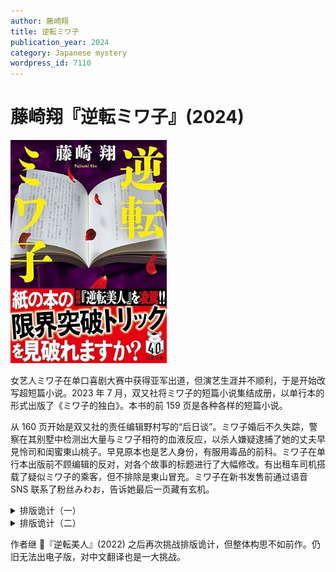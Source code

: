 ```yaml
---
author: 藤崎翔
title: 逆転ミワ子
publication_year: 2024
category: Japanese mystery
wordpress_id: 7110
---
```


# 藤崎翔『逆転ミワ子』(2024)

<img src=images/2024b_cover.jpg width=250/>

女艺人ミワ子在单口喜剧大赛中获得亚军出道，但演艺生涯并不顺利，于是开始改写超短篇小说。2023 年 7 月，双又社将ミワ子的短篇小说集结成册，以单行本的形式出版了《ミワ子的独白》。本书的前 159 页是各种各样的短篇小说。

从 160 页开始是双又社的责任编辑野村写的“后日谈”。ミワ子婚后不久失踪，警察在其别墅中检测出大量与ミワ子相符的血液反应，以杀人嫌疑逮捕了她的丈夫早見怜司和闺蜜東山桃子。早見原本也是艺人身份，有服用毒品的前科。ミワ子在单行本出版前不顾编辑的反对，对各个故事的标题进行了大幅修改。有出租车司机搭载了疑似ミワ子的乘客，但不排除是東山冒充。ミワ子在新书发售前通过语音 SNS 联系了粉丝みわお，告诉她最后一页藏有玄机。

<details><summary>排版诡计（一）</summary>
<img src=images/2024b_page.jpg width=400/>

第 158 页斜着念为“柱のベージ数下一桁文字目を順に読め”。按照这个提示，取出第 9 页“柱”（页码旁标题）的第 9 个字，第 11 页柱的第 1 个字，第 13 页柱的第 3 个字，等等，得到

> 中目黒の早見家の居間に大麻等あり。夫と東山桃子から陽性反応出ます。今すぐ一一〇番通報して二人を捕まえてクスリと私への暴力をやめさせてください。殺される前に

中译：

> 在中目黑的早見家的客厅里有大麻等毒品，我的丈夫和東山桃子会有阳性反应。请马上拨打 110 报警，抓住这两个人，让他们停止吸毒和对我进行家暴，在我被杀之前。
</details>

<details><summary>排版诡计（二）</summary>
ミワ子其实没有被杀，她察觉了丈夫和闺蜜的奸情，在别墅留下大量的血液痕迹，在书中留下假线索，然后逃到了加拿大。野村的“后日谈”中也有诡计，第 161-205 页奇数页“柱”的第三个字连起来读作：

> ミワ子はカナダで坊主頭だった薬物検査対策だろう

中译：

> ミワ子在加拿大时剃了光头，可能是为了应对药物检测。
</details>

作者继 📖『逆転美人』(2022) 之后再次挑战排版诡计，但整体构思不如前作。仍旧无法出电子版，对中文翻译也是一大挑战。